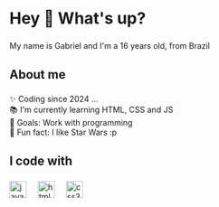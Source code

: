 <h1 align="left">Hey 👋 What's up?</h1>

###

<p align="left">My name is Gabriel and I'm a 16 years old, from Brazil</p>

###

<h2 align="left">About me</h2>

###

<p align="left">✨ Coding since 2024 ...<br>📚 I'm currently learning HTML, CSS and JS<br>🎯 Goals: Work with programming<br>🎲 Fun fact: I like Star Wars :p</p>

###

<h2 align="left">I code with</h2>

###

<div align="left">
  <img src="https://cdn.jsdelivr.net/gh/devicons/devicon/icons/javascript/javascript-original.svg" height="30" alt="javascript logo"  />
  <img width="12" />
  <img src="https://cdn.jsdelivr.net/gh/devicons/devicon/icons/html5/html5-original.svg" height="30" alt="html5 logo"  />
  <img width="12" />
  <img src="https://cdn.jsdelivr.net/gh/devicons/devicon/icons/css3/css3-original.svg" height="30" alt="css3 logo"  />
  <img width="12" />
</div>

###
